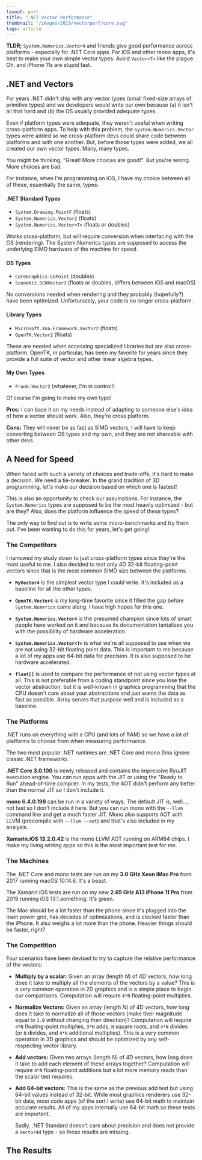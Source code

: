 ```yaml
---
layout: post
title: ".NET Vector Performance"
thumbnail: "/images/2019/vectorperf/core.svg"
tags: article
---
```


**TLDR;** `System.Numerics.Vector4` and friends
give good performance across platforms -
especially for .NET Core apps. For iOS and other mono
apps, it's best to make your own simple vector types.
Avoid `Vector<T>` like the plague.
Oh, and iPhone 11s are stupid fast.


## .NET and Vectors

For years .NET didn't ship with any vector types
(small fixed-size arrays of primitive types)
and we developers would write our own
because (a) it isn't all that hard and
(b) the OS usually provided adequate types.

Even if platform types were adequate,
they weren't useful when writing cross-platform apps.
To help with this problem, the `System.Numerics.Vector`
types were added so we cross-platform devs
could share code between platforms
and with one another.
But, before those types were added, 
we all created our own vector types.
Many, many types.

You might be thinking, "Great! More choices are good!".
But you're wrong. More choices are bad.

For instance, when I'm programming on iOS,
I have my choice between all of these,
essentially the same, types:

#### .NET Standard Types

* `System.Drawing.PointF` (floats)
* `System.Numerics.Vector2` (floats)
* `System.Numerics.Vector<T>` (floats or doubles)

Works cross-platform, but will require conversion
when interfacing with the OS (rendering).
The System.Numerics types are supposed to
access the underlying SIMD hardware of the machine
for speed.

#### OS Types

* `CoreGraphics.CGPoint` (doubles)
* `SceneKit.SCNVector3` (floats or doubles, differs between iOS and macOS)

No conversions needed when rendering and
they probably (hopefully?) have been optimized.
Unfortunately, your code is no longer cross-platform.

#### Library Types

* `Microsoft.Xna.Framework.Vector2` (floats)
* `OpenTK.Vector2` (floats)

These are needed when accessing specialized
libraries but are also cross-platform.
OpenTK, in particular, has been my favorite
for years since they provide a full suite
of vector and other linear algebra types.

#### My Own Types

* `Frank.Vector2` (whatever, I'm in control!)

Of course I'm going to make my own type!

**Pros:** I can base it on my needs instead
of adapting to someone else's idea of how
a vector should work. Also, they're cross platform.

**Cons:** They will never be as fast as SIMD vectors,
I will have to keep converting between OS types and my own,
and they are not shareable with other devs.

## A Need for Speed

When faced with such a variety of choices
and trade-offs, it's hard to make a decision.
We need a tie-breaker. In the grand tradition
of 3D programming, let's make our decision
based on which one is fastest!

This is also an opportunity to check our
assumptions. For instance, the `System.Numerics`
types are supposed to be the most heavily
optimized - but are they? Also, 
does the platform influence the speed of these types?

The only way to find out is to write some micro-benchmarks
and try them out. I've been wanting to do this for years, let's
get going!

### The Competitors

I narrowed my study down to just cross-platform types
since they're the most useful to me.
I also decided to test only 4D 32-bit floating-point vectors since
that is the most common SIMD size between the platforms.

* **`MyVector4`** is the simplest vector type I could write.
It's included as a baseline for all the other types.

* **`OpenTK.Vector4`** is my long-time favorite
since it filled the gap before `System.Numerics` came along.
I have high hopes for this one.

* **`System.Numerics.Vector4`** is the presumed
champion since lots of smart people have worked on it
and because its documentation tantalizes you with
the possibility of hardware acceleration.

* **`System.Numerics.Vector<T>`** is what
we're all supposed to use when we are not using
32-bit floating point data. This is important to
me because a lot of my apps use 64-bit data for
precision. It is also supposed to be hardware accelerated.

* **`float[]`** is used to compare the performance of not using
vector types at all. This is not preferable from a coding
standpoint since you lose the vector abstraction;
but it is well-known in graphics programming that the CPU
doesn't care about your abstractions and just wants the data
as fast as possible. Array serves that purpose well and
is included as a baseline.


### The Platforms

.NET runs on everything with a CPU (and lots of RAM)
so we have a lot of platforms to choose from when
measuring performance.

The two most popular .NET runtimes are .NET Core and mono
(Ima ignore classic .NET framework).

**.NET Core 3.0.100** is newly released and contains the impressive
RyuJIT execution engine. You can run apps with the JIT or
using the "Ready to Run" ahead-of-time compiler.
In my tests, the AOT didn't perform any better than
the normal JIT so I don't include it.

**mono 6.4.0.198** can be run in a variety of ways.
The default JIT is, well..., not fast so I don't include it here.
But you can run mono with the `--llvm` command line
and get a much faster JIT. Mono also supports AOT
with LLVM 
(precompile with `--llvm --aot`)
and that's also included in my analysis.

**Xamarin.iOS 13.2.0.42** is the mono LLVM AOT running on ARM64 chips.
I make my living writing apps so this is the most important
test for me.


### The Machines

The .NET Core and mono tests are run on my
**3.0 GHz Xeon iMac Pro** from 2017
running macOS 10.14.6. It's a beast.

The Xamarin.iOS tests are run on my new
**2.65 GHz A13 iPhone 11 Pro** from 2019
running iOS 13.1.something. It's green.

The Mac should be a lot faster than the phone
since it's plugged into the main power grid,
has decades of optimizations,
and is clocked faster than the iPhone.
It also weighs a lot more than the phone.
Heavier things should be faster, right?

### The Competition

Four scenarios have been devised to try to capture
the relative performance of the vectors:

* **Multiply by a scalar:**
Given an array (length *N*) of 4D vectors, how long does it take
to multiply all the elements of the vectors by a value?
This is a very common operation in 2D graphics
and is a simple place to begin our comparisons.
Computation will require `4*N` floating-point multiplies.

* **Normalize Vectors:**
Given an array (length *N*) of 4D vectors, how long does it take
to normalize all of those vectors (make their magnitude equal to `1.0`
without changing their direction)?
Computation will require `4*N` floating-point multiplies,
`3*N` adds, `N` square roots, and `4*N` divides
(or `N` divides, and `4*N` additional multiplies).
This is a very common operation in 3D graphics
and should be optimized by any self-respecting vector library.

* **Add vectors:**
Given two arrays (length *N*) of 4D vectors, how long does it take
to add each element of these arrays together?
Computation will require `4*N` floating-point additions
but a lot more memory reads than the scalar test requires.

* **Add 64-bit vectors:**
This is the same as the previous add test but
using 64-bit values instead of 32-bit.
While most graphics renderers use 32-bit data,
most code apps (of the sort I write) use 64-bit math
to maintain accurate results. All of my apps internally
use 64-bit math so these tests are important.

    Sadly, .NET Standard doesn't care about precision
    and does not provide a `Vector4d` type - so those results
    are missing.

## The Results


